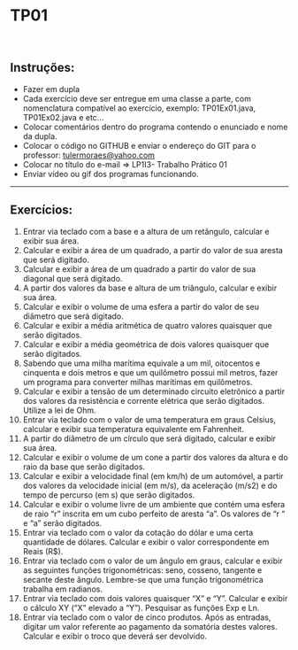 # TP01

<br />

## Instruções:

- Fazer em dupla
- Cada exercício deve ser entregue em uma classe a parte, com nomenclatura
compatível ao exercício, exemplo: TP01Ex01.java, TP01Ex02.java e etc...
- Colocar comentários dentro do programa contendo o enunciado e nome da dupla.
- Colocar o código no GITHUB e enviar o endereço do GIT para o professor:
tulermoraes@yahoo.com
- Colocar no título do e-mail => LP1I3- Trabalho Prático 01
- Enviar vídeo ou gif dos programas funcionando.

***

## Exercícios:

1. Entrar via teclado com a base e a altura de um retângulo, calcular e exibir sua
área.
2. Calcular e exibir a área de um quadrado, a partir do valor de sua aresta que será
digitado.
3. Calcular e exibir a área de um quadrado a partir do valor de sua diagonal que será
digitado.
4. A partir dos valores da base e altura de um triângulo, calcular e exibir sua área.
5. Calcular e exibir o volume de uma esfera a partir do valor de seu diâmetro que
será digitado.
6. Calcular e exibir a média aritmética de quatro valores quaisquer que serão
digitados.
7. Calcular e exibir a média geométrica de dois valores quaisquer que serão
digitados.
8. Sabendo que uma milha marítima equivale a um mil, oitocentos e cinquenta e
dois metros e que um quilômetro possui mil metros, fazer um programa para
converter milhas marítimas em quilômetros.
9. Calcular e exibir a tensão de um determinado circuito eletrônico a partir dos
valores da resistência e corrente elétrica que serão digitados. Utilize a lei de Ohm.
10. Entrar via teclado com o valor de uma temperatura em graus Celsius, calcular e
exibir sua temperatura equivalente em Fahrenheit.
11. A partir do diâmetro de um círculo que será digitado, calcular e exibir sua área.
12. Calcular e exibir o volume de um cone a partir dos valores da altura e do raio da
base que serão digitados.
13. Calcular e exibir a velocidade final (em km/h) de um automóvel, a partir dos
valores da velocidade inicial (em m/s), da aceleração (m/s2) e do tempo de percurso
(em s) que serão digitados.
14. Calcular e exibir o volume livre de um ambiente que contém uma esfera de raio
“r” inscrita em um cubo perfeito de aresta “a”. Os valores de “r “ e “a” serão
digitados.
15. Entrar via teclado com o valor da cotação do dólar e uma certa quantidade de
dólares. Calcular e exibir o valor correspondente em Reais (R$).
16. Entrar via teclado com o valor de um ângulo em graus, calcular e exibir as
seguintes funções trigonométricas: seno, cosseno, tangente e secante deste ângulo.
Lembre-se que uma função trigonométrica trabalha em radianos.
17. Entrar via teclado com dois valores quaisquer “X” e “Y”. Calcular e exibir o
cálculo XY (“X” elevado a “Y”). Pesquisar as funções Exp e Ln.
18. Entrar via teclado com o valor de cinco produtos. Após as entradas, digitar um
valor referente ao pagamento da somatória destes valores. Calcular e exibir o troco
que deverá ser devolvido.